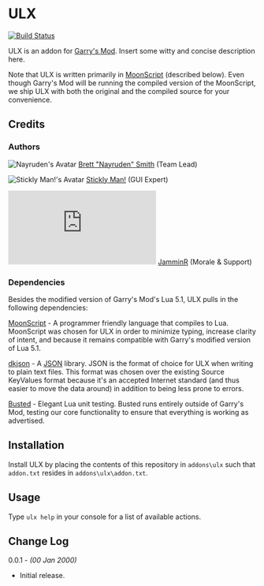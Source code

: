 # ULX #

[![Build Status](https://travis-ci.org/Nayruden/ulx.svg)](https://travis-ci.org/Nayruden/ulx)

ULX is an addon for [Garry's Mod](http://garrysmod.com). Insert some witty and concise description here.

Note that ULX is written primarily in [MoonScript](http://moonscript.org) (described below). Even though Garry's Mod will be running the compiled version of the MoonScript, we ship ULX with both the original and the compiled source for your convenience.

## Credits ##

### Authors ###

![Nayruden's Avatar](https://avatars3.githubusercontent.com/u/16591?s=100)
[Brett "Nayruden" Smith](https://github.com/Nayruden) (Team Lead)

![Stickly Man!'s Avatar](https://avatars.githubusercontent.com/u/95759?s=100)
[Stickly Man!](https://github.com/SticklyMan) (GUI Expert)

![JamminR's Avatar](http://forums.ulyssesmod.net/index.php?action=dlattach;attach=826;type=avatar)
[JamminR](http://forums.ulyssesmod.net/index.php?action=profile;u=133) (Morale & Support)

### Dependencies ###

Besides the modified version of Garry's Mod's Lua 5.1, ULX pulls in the following dependencies:

[MoonScript](http://moonscript.org) - A programmer friendly language that compiles to Lua.
MoonScript was chosen for ULX in order to minimize typing, increase clarity of intent, and because it remains compatible with Garry's modified version of Lua 5.1.

[dkjson](http://dkolf.de/src/dkjson-lua.fsl) - A [JSON](http://json.org) library.
JSON is the format of choice for ULX when writing to plain text files. This format was chosen over the existing Source KeyValues format because it's an accepted Internet standard (and thus easier to move the data around) in addition to being less prone to errors.

[Busted](http://olivinelabs.com/busted) - Elegant Lua unit testing.
Busted runs entirely outside of Garry's Mod, testing our core functionality to ensure that everything is working as advertised.

## Installation ##

Install ULX by placing the contents of this repository in `addons\ulx` such that `addon.txt` resides in `addons\ulx\addon.txt`.

## Usage ##

Type `ulx help` in your console for a list of available actions.

## Change Log ##

0.0.1 - *(00 Jan 2000)*

 * Initial release.

